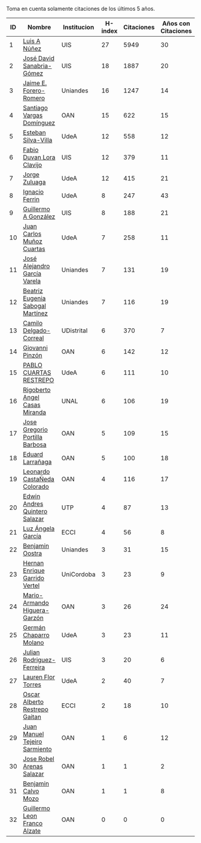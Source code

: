 Toma en cuenta solamente citaciones de los últimos 5 años.

ID | Nombre | Institucion | H-index | Citaciones | Años con Citaciones | PhD Year| PhD Country |
--- | ------ | ---------- | -------- | ---------- | ----------| --- | --- | 
1 | [Luis A Núñez](https://scholar.google.com/citations?user=2Q5_QxkAAAAJ&hl=en) | UIS | 27 | 5949 | 30 |  1989 | VEN |
2 | [José David Sanabria-Gómez](https://scholar.google.com/citations?user=Tclray4AAAAJ&hl=en) | UIS | 18 | 1887 | 20 | 2001 | MEX |
3 | [Jaime E. Forero-Romero](https://scholar.google.com/citations?user=TLTK6WgAAAAJ) | Uniandes | 16 | 1247 | 14 | 2007 | FRA |
4 | [Santiago Vargas Domínguez](https://scholar.google.com/citations?hl=en&user=9DDaTaAAAAAJ) | OAN | 15 | 622 | 15 | 2008 | ESP |
5 | [Esteban Silva-Villa](https://scholar.google.com/citations?user=S8-YLHaAJLMC&hl=en) | UdeA | 12 | 558 | 12 |  2011 | NED |
6 | [Fabio Duvan Lora Clavijo](https://scholar.google.com/citations?hl=en&user=bV-me9AAAAAJ&view_op=list_works)| UIS | 12 | 379 | 11 | 2013 | MEX |
7 | [Jorge Zuluaga](https://scholar.google.com/citations?user=qpGVqNwAAAAJ&hl=en&oi=ao) | UdeA | 12 | 415 | 21 | 2005 | COL |
8 | [Ignacio Ferrin](https://scholar.google.com/citations?user=bGBCFskAAAAJ&hl=en) | UdeA | 8 | 247 | 43 | 1976 | USA |
9 | [Guillermo A González](https://scholar.google.com/citations?user=pvM7yGcAAAAJ&hl=en) | UIS | 8 | 188 | 21 | 1998 | BRA |
10 | [Juan Carlos Muñoz Cuartas](https://scholar.google.com/citations?user=tQkmHH8AAAAJ&hl=en) | UdeA | 7 | 258 | 11 | 2011 | GER |
11 | [José Alejandro García Varela](https://scholar.google.com/citations?user=iA0H5dgAAAAJ&hl=en) | Uniandes | 7 | 131 | 19 | | |
12 | [Beatriz Eugenia Sabogal Martínez](https://scholar.google.com/citations?user=T-0RjQYAAAAJ&hl=en) | Uniandes | 7 | 116 | 19 | | |
13 | [Camilo Delgado-Correal](https://scholar.google.com/citations?user=HXHGks0AAAAJ) | UDistrital | 6 | 370 | 7 | | |
14 | [Giovanni Pinzón](https://scholar.google.com/citations?user=F25UKOkAAAAJ&hl=en)| OAN | 6 | 142 | 12 | | |
15 | [PABLO CUARTAS RESTREPO](https://scholar.google.com/citations?user=c4zrU20AAAAJ&hl=en) | UdeA | 6 | 111 | 10 | | |
16 | [Rigoberto Angel Casas Miranda](https://scholar.google.com/citations?user=i9vdtq0AAAAJ&hl=en) | UNAL | 6 | 106 | 19 | | |
17 | [Jose Gregorio Portilla Barbosa](https://scholar.google.com/citations?hl=en&user=tDx7hEMAAAAJ) | OAN | 5 | 109 | 15 | | |
18 | [Eduard Larrañaga](https://scholar.google.com/citations?hl=en&user=HyknmA8AAAAJ) | OAN | 5 | 100 | 18 |  | |
19 | [Leonardo CastaÑeda Colorado](https://scholar.google.com/citations?hl=en&user=yJNS9DIAAAAJ) | OAN | 4 | 116 | 17 |  | |
20 | [Edwin Andres Quintero Salazar](https://scholar.google.com/citations?user=Si_rL4gAAAAJ&hl=en&oi=ao)| UTP | 4 | 87 | 13 | | |
21 | [Luz Ángela García](https://scholar.google.com/citations?hl=en&user=ouj4SO0AAAAJ) | ECCI | 4 | 56 | 8 |  | |
22 | [Benjamin Oostra](https://scholar.google.com/citations?user=A-57orIAAAAJ&hl=en&oi=ao) | Uniandes | 3 | 31 | 15 | | |
23 | [Hernan Enrique Garrido Vertel](https://scholar.google.com/citations?user=nij86aIAAAAJ) | UniCordoba | 3 | 23 | 9 |  | |
24 | [Mario-Armando Higuera-Garzón](https://scholar.google.com/citations?user=goHAHhMAAAAJ&hl=en) | OAN | 3 | 26 | 24 | | |
25 | [Germán Chaparro Molano](https://scholar.google.com/citations?user=FHzXPgoAAAAJ&hl=en) | UdeA | 3 | 23 | 11 |  | |
26 | [Julian Rodriguez-Ferreira](https://scholar.google.com/citations?user=gy2sAsIAAAAJ&hl=en&oi=ao) | UIS | 3 | 20 | 6 | | |
27 | [Lauren Flor Torres](https://scholar.google.com/citations?user=tOYfRkkAAAAJ&hl=en&oi=ao)| UdeA | 2 | 40 | 7 | | | 
28 | [Oscar Alberto Restrepo Gaitan](https://scholar.google.com/citations?user=ecKvoBgAAAAJ&hl=en) | ECCI | 2 | 18 | 10 | | |
29 | [Juan Manuel Tejeiro Sarmiento](https://scholar.google.com/citations?hl=en&user=hGwadTAAAAAJ) | OAN | 1 | 6 | 12 | | |
30 | [Jose Robel Arenas Salazar](https://scholar.google.com/citations?hl=en&user=IEVLREYAAAAJ) | OAN | 1 | 1 | 2 | | |
31 | [Benjamin Calvo Mozo](https://scholar.google.com/citations?hl=en&user=xBhWLdQAAAAJ) | OAN | 1 | 1 | 8 | | |
32 | [Guillermo Leon Franco Alzate](https://scholar.google.com/citations?hl=en&user=5VSFp1sAAAAJ) | OAN | 0 | 0 | 0 | -1 | |

